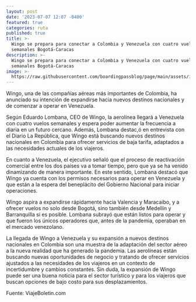 ```yaml
---
layout: post
date: '2023-07-07 12:07 -0400'
featured: true
categories: ruta
published: true
title: >-
  Wingo se prepara para conectar a Colombia y Venezuela con cuatro vuelos
  semanales Bogotá-Caracas
description: >-
  Wingo se prepara para conectar a Colombia y Venezuela con cuatro vuelos
  semanales Bogotá-Caracas
image: >-
  https://raw.githubusercontent.com/boardingpassblog/page/main/assets/images/wingo.png
---
```


Wingo, una de las compañías aéreas más importantes de Colombia, ha anunciado su intención de expandirse hacia nuevos destinos nacionales y de comenzar a operar en Venezuela.

Según Eduardo Lombana, CEO de Wingo, la aerolínea llegará a Venezuela con cuatro vuelos semanales y espera poder aumentar la frecuencia a diaria en un futuro cercano. Además, Lombana destac,ó en entrevista con el Diario La República, que Wingo está buscando nuevos destinos nacionales en Colombia para ofrecer servicios de baja tarifa, adaptados a las necesidades actuales de los viajeros.

En cuanto a Venezuela, el ejecutivo señaló que el proceso de reactivación comercial entre los dos países va a tomar tiempo, pero que ya se ha venido dinamizando de manera importante. En este sentido, Lombana destacó que Wingo ya cuenta con los permisos necesarios para operar en Venezuela y que están a la espera del beneplácito del Gobierno Nacional para iniciar operaciones.

Wingo aspira a expandirse rápidamente hacia Valencia y Maracaibo, y a ofrecer vuelos no solo desde Bogotá, sino también desde Medellín y Barranquilla si es posible. Lombana subrayó que están listos para operar y que fueron los únicos operadores que, antes de la pandemia, operaban en el mercado venezolano.

La llegada de Wingo a Venezuela y su expansión a nuevos destinos nacionales en Colombia son una muestra de la adaptación del sector aéreo a la nueva realidad que ha generado la pandemia. Las aerolíneas están buscando nuevas oportunidades de negocio y tratando de ofrecer servicios ajustados a las necesidades de los viajeros en un contexto de incertidumbre y cambios constantes. Sin duda, la expansión de Wingo puede ser una buena noticia para el sector turístico y para los viajeros que buscan opciones de bajo costo para sus desplazamientos.

Fuente: ViajeBoletin.com
